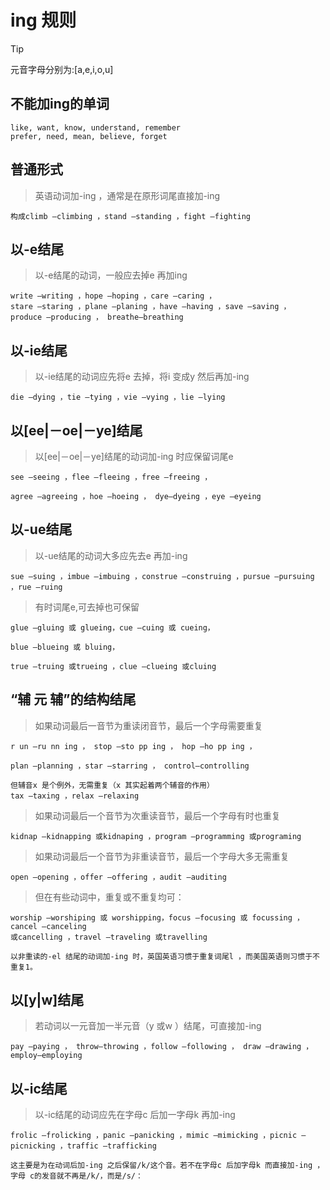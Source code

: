 # ing 规则

>[!TIP]
>元音字母分别为:[a,e,i,o,u]

## 不能加ing的单词

```
like, want, know, understand, remember
prefer, need, mean, believe, forget
```

## 普通形式
> 英语动词加-ing ，通常是在原形词尾直接加-ing

```
构成climb —climbing ，stand —standing ，fight —fighting
```
## 以-e结尾
> 以-e结尾的动词，一般应去掉e 再加ing

```
write —writing ，hope —hoping ，care —caring ，
stare —staring ，plane —planing ，have —having ，save —saving ， produce —producing ， breathe—breathing
```

## 以-ie结尾
>以-ie结尾的动词应先将e 去掉，将i 变成y 然后再加-ing

```
die —dying ，tie —tying ，vie —vying ，lie —lying
```

## 以[ee|－oe|－ye]结尾
>以[ee|－oe|－ye]结尾的动词加-ing 时应保留词尾e

```
see —seeing ，flee —fleeing ，free —freeing ，

agree —agreeing ，hoe —hoeing ， dye—dyeing ，eye —eyeing
```

## 以-ue结尾
>以-ue结尾的动词大多应先去e 再加-ing

```
sue —suing ，imbue —imbuing ，construe —construing ，pursue —pursuing ，rue —ruing
```
> 有时词尾e,可去掉也可保留

```
glue —gluing 或 glueing，cue —cuing 或 cueing，

blue —blueing 或 bluing，

true —truing 或trueing ，clue —clueing 或cluing
```

## “辅 元 辅”的结构结尾
>如果动词最后一音节为重读闭音节，最后一个字母需要重复

```
r un —ru nn ing ， stop —sto pp ing ， hop —ho pp ing ，

plan —planning ，star —starring ， control—controlling 

但辅音x 是个例外，无需重复（x 其实起着两个辅音的作用）
tax —taxing ，relax —relaxing
```
>如果动词最后一个音节为次重读音节，最后一个字母有时也重复

```
kidnap —kidnapping 或kidnaping ，program —programming 或programing
```
>如果动词最后一个音节为非重读音节，最后一个字母大多无需重复

```
open —opening ，offer —offering ，audit —auditing
```
>但在有些动词中，重复或不重复均可：

```
worship —worshiping 或 worshipping，focus —focusing 或 focussing ，cancel —canceling 
或cancelling ，travel —traveling 或travelling

以非重读的-el 结尾的动词加-ing 时，英国英语习惯于重复词尾l ，而美国英语则习惯于不重复1。
```

## 以[y|w]结尾
>若动词以一元音加一半元音（y 或w ）结尾，可直接加-ing

```
pay —paying ， throw—throwing ，follow —following ， draw —drawing ， employ—employing
```

## 以-ic结尾
>以-ic结尾的动词应先在字母c 后加一字母k 再加-ing

```
frolic —frolicking ，panic —panicking ，mimic —mimicking ，picnic —picnicking ，traffic —trafficking

这主要是为在动词后加-ing 之后保留/k/这个音。若不在字母c 后加字母k 而直接加-ing ，字母 c的发音就不再是/k/，而是/s/：
```